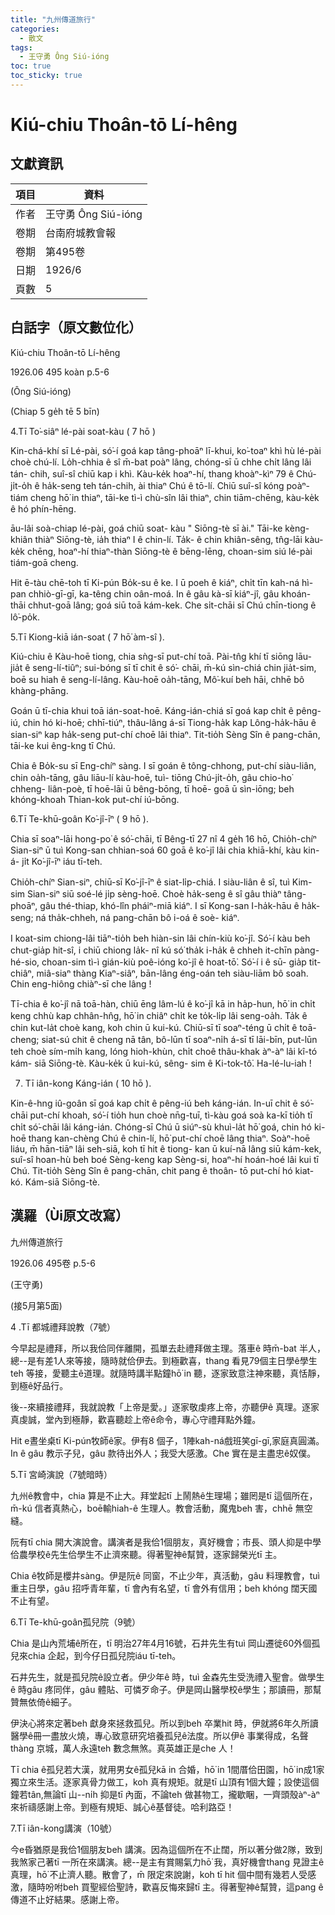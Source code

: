 ```yaml
---
title: "九州傳道旅行"
categories:
  - 散文
tags:
  - 王守勇 Ông Siú-ióng
toc: true
toc_sticky: true
---
```


# Kiú-chiu Thoân-tō Lí-hêng

## 文獻資訊

| 項目 | 資料 |
|---|---|
| 作者 | 王守勇 Ông Siú-ióng |
| 卷期 | 台南府城教會報 |
| 卷期 | 第495卷 |
| 日期 | 1926/6 |
| 頁數 | 5 |

## 白話字（原文數位化）

Kiú-chiu Thoân-tō Lí-hêng

1926.06 495 koàn p.5-6

(Ông Siú-ióng)

(Chiap 5 ge̍h tē 5 bīn)

4.Tī To͘-siâⁿ lé-pài soat-kàu ( 7 hō )

Kin-chá-khí sī Lé-pài, só͘-í goá kap tâng-phoāⁿ lī-khui, ko͘-toaⁿ khì hù lé-pài choè chú-lí. Lo̍h-chhia ê sî m̄-bat poàⁿ lâng, chóng-sī ū chhe chi̍t lâng lâi tán- chih, suî-sî chiū kap i khì. Kàu-ke̍k hoaⁿ-hí, thang khoàⁿ-kìⁿ 79 ê Chú-ji̍t-o̍h ê ha̍k-seng teh tán-chih, ài thiaⁿ Chú ê tō-lí. Chiū suî-sî kóng poàⁿ-tiám cheng hō͘ in thiaⁿ, tāi-ke tì-ì chù-sîn lâi thiaⁿ, chin tiām-chēng, kàu-ke̍k ê hó phín-hēng.

āu-lâi soà-chiap lé-pài, goá chiū soat- kàu " Siōng-tè sī ài." Tāi-ke kèng-khiân thiàⁿ Siōng-tè, ia̍h thiaⁿ I ê chin-lí. Ta̍k- ê chin khiân-sêng, tn̂g-lāi kàu-ke̍k chēng, hoaⁿ-hí thiaⁿ-thàn Siōng-tè ê bēng-lēng, choan-sim siú lé-pài tiám-goā cheng.

Hit ē-tàu chē-toh tī Ki-pún Bo̍k-su ê ke. I ū poeh ê kiáⁿ, chi̍t tīn kah-ná hì- pan chhiò-gī-gī, ka-têng chin oân-moá. In ê gâu kà-sī kiáⁿ-jî, gâu khoán-thāi chhut-goā lâng; goá siū toā kám-kek. Che si̍t-chāi sī Chú chīn-tiong ê lô͘-po̍k.

5.Tī Kiong-kiā ián-soat ( 7 hō͘ àm-sî ).

Kiú-chiu ê Kàu-hoē tiong, chia sǹg-sī put-chí toā. Pài-tn̂g khí tī siōng lāu- jia̍t ê seng-lí-tiûⁿ; sui-bóng sī tī chit ê só͘- chāi, m̄-kú sìn-chiá chin jia̍t-sim, boē su hiah ê seng-lí-lâng. Kàu-hoē oa̍h-tāng, Mô͘-kuí beh hāi, chhē bô khàng-phāng.

Goán ū tī-chia khui toā ián-soat-hoē. Káng-ián-chiá sī goá kap chi̍t ê pêng-iú, chin hó ki-hoē; chhī-tiúⁿ, thâu-lâng á-sī Tiong-ha̍k kap Lông-ha̍k-hāu ê sian-siⁿ kap ha̍k-seng put-chí choē lâi thiaⁿ. Tit-tio̍h Sèng Sîn ê pang-chān, tāi-ke kui êng-kng tī Chú.

Chia ê Bo̍k-su sī Eng-chíⁿ sàng. I sī goán ê tông-chhong, put-chí siàu-liân, chin oa̍h-tāng, gâu liāu-lí kàu-hoē, tuì- tiōng Chú-ji̍t-o̍h, gâu chio-ho͘ chheng- liân-poè, tī hoē-lāi ū bêng-bōng, tī hoē- goā ū sìn-iōng; beh khóng-khoah Thian-kok put-chí iú-bōng.

6.Tī Te-khū-goân Ko͘-jî-īⁿ ( 9 hō ).

Chia sī soaⁿ-lāi hong-po͘ ê só͘-chāi, tī Bêng-tī 27 nî 4 ge̍h 16 hō, Chio̍h-chíⁿ Sian-siⁿ ū tuì Kong-san chhian-soá 60 goā ê ko͘-jî lâi chia khiā-khí, kàu kin-á- ji̍t Ko͘-jî-īⁿ iáu tī-teh.

Chio̍h-chíⁿ Sian-siⁿ, chiū-sī Ko͘-jî-īⁿ ê siat-li̍p-chiá. I siàu-liân ê sî, tuì Kim- sim Sian-siⁿ siū soé-lé ji̍p sèng-hoē. Choè ha̍k-seng ê sî gâu thiàⁿ tâng-phoāⁿ, gâu thé-thiap, khó-lîn pháiⁿ-miā kiáⁿ. I sī Kong-san I-ha̍k-hāu ê ha̍k-seng; ná tha̍k-chheh, ná pang-chān bô i-oá ê soè- kiáⁿ.

I koat-sim chiong-lâi tiāⁿ-tio̍h beh hiàn-sin lâi chín-kiù ko͘-jî. Só͘-í kàu beh chut-gia̍p hit-sî, i chiū chiong la̍k- nî kú só͘ tha̍k i-ha̍k ê chheh it-chīn pàng-hé-sio, choan-sim tì-ì gián-kiù poê-ióng ko͘-jî ê hoat-tō͘. Só͘-í i ê sū- gia̍p tit-chiâⁿ, miâ-siaⁿ thàng Kiaⁿ-siâⁿ, bān-lâng éng-oán teh siàu-liām bô soah. Chin eng-hiông chiàⁿ-sī che lâng !

Tī-chia ê ko͘-jî nā toā-hàn, chiū ēng lâm-lú ê ko͘-jî kā in ha̍p-hun, hō͘ in chi̍t keng chhù kap chhân-hn̂g, hō͘ in chiâⁿ chi̍t ke to̍k-li̍p lâi seng-oa̍h. Ta̍k ê chin kut-la̍t choè kang, koh chin ū kui-kú. Chiū-sī tī soaⁿ-téng ū chi̍t ê toā-cheng; siat-sú chit ê cheng nā tân, bô-lūn tī soaⁿ-ni̍h á-sī tī lāi-bīn, put-lūn teh choè sím-mi̍h kang, lóng hioh-khùn, chi̍t choê thâu-khak àⁿ-àⁿ lâi kî-tó kám- siā Siōng-tè. Kàu-ke̍k ū kui-kú, sêng- sim ê Ki-tok-tô͘. Ha-lé-lu-iah !

7. Tī iân-kong Káng-ián ( 10 hō ).

Kin-ê-hng iû-goân sī goá kap chi̍t ê pêng-iú beh káng-ián. In-uī chit ê só͘- chāi put-chí khoah, só͘-í tio̍h hun choè nn̄g-tuī, tì-kàu goá soà ka-kī tio̍h tī chi̍t só͘-chāi lâi káng-ián. Chóng-sī Chú ū siúⁿ-sù khuì-la̍t hō͘ goá, chin hó ki- hoē thang kan-chèng Chú ê chin-lí, hō͘ put-chí choē lâng thiaⁿ. Soàⁿ-hoē liáu, m̄ hān-tiāⁿ lâi seh-siā, koh tī hit ê tiong- kan ū kuí-nā lâng siū kám-kek, suî-sî hoan-hù beh boé Sèng-keng kap Sèng-si, hoaⁿ-hí hoán-hoé lâi kui tī Chú. Tit-tio̍h Sèng Sîn ê pang-chān, chit pang ê thoân- tō put-chí hó kiat-kó. Kám-siā Siōng-tè.

## 漢羅（Ùi原文改寫）

九州傳道旅行

1926.06 495卷 p.5-6

(王守勇)

(接5月第5面)

4 .Tī 都城禮拜說教（7號）

今早起是禮拜，所以我佮同伴離開，孤單去赴禮拜做主理。落車ê 時m̄-bat 半人，總--是有差1人來等接，隨時就佮伊去。到極歡喜，thang 看見79個主日學ê學生teh 等接，愛聽主ê道理。就隨時講半點鐘hō͘ in 聽，逐家致意注神來聽，真恬靜，到極ê好品行。

後--來續接禮拜，我就說教「上帝是愛。」逐家敬虔疼上帝，亦聽伊ê 真理。逐家真虔誠，堂內到極靜，歡喜聽趁上帝ê命令，專心守禮拜點外鐘。

Hit e晝坐桌tī Ki-pún牧師ê家。伊有8 個子，1陣kah-ná戲班笑gī-gī,家庭真圓滿。In ê gâu 教示子兒，gâu 款待出外人；我受大感激。Che 實在是主盡忠ê奴僕。

5.Tī 宮崎演說（7號暗時）

九州ê教會中，chia 算是不止大。拜堂起tī 上鬧熱ê生理場；雖罔是tī 這個所在，m̄-kú 信者真熱心，boē輸hiah-ê 生理人。教會活動，魔鬼beh 害，chhē 無空縫。

阮有tī chia 開大演說會。講演者是我佮1個朋友，真好機會；市長、頭人抑是中學佮農學校ê先生佮學生不止濟來聽。得著聖神ê幫贊，逐家歸榮光tī 主。

Chia ê牧師是櫻井sàng。伊是阮ê 同窗，不止少年，真活動，gâu 料理教會，tuì 重主日學，gâu 招呼青年輩，tī 會內有名望，tī 會外有信用；beh khóng 闊天國不止有望。

6.Tī Te-khū-goân孤兒院（9號）

Chia 是山內荒埔ê所在，tī 明治27年4月16號，石井先生有tuì 岡山遷徙60外個孤兒來chia 企起，到今仔日孤兒院iáu tī-teh。

石井先生，就是孤兒院ê設立者。伊少年ê 時，tuì 金森先生受洗禮入聖會。做學生ê 時gâu 疼同伴，gâu 體貼、可憐歹命子。伊是岡山醫學校ê學生；那讀冊，那幫贊無依倚ê細子。

伊決心將來定著beh 獻身來拯救孤兒。所以到beh 卒業hit 時，伊就將6年久所讀醫學ê冊一盡放火燒，專心致意研究培養孤兒ê法度。所以伊ê 事業得成，名聲thàng 京城，萬人永遠teh 數念無煞。真英雄正是che 人！

Tī chia ê孤兒若大漢，就用男女ê孤兒kā in 合婚，hō͘ in 1間厝佮田園，hō͘ in成1家獨立來生活。逐家真骨力做工，koh 真有規矩。就是tī 山頂有1個大鐘；設使這個鐘若tân,無論tī 山--ni̍h 抑是tī 內面，不論teh 做甚物工，攏歇睏，一齊頭殼àⁿ-àⁿ來祈禱感謝上帝。到極有規矩、誠心ê基督徒。哈利路亞！

7.Tī iân-kong講演（10號）

今e昏猶原是我佮1個朋友beh 講演。因為這個所在不止闊，所以著分做2隊，致到我煞家己著tī 一所在來講演。總--是主有賞賜氣力hō͘ 我，真好機會thang 見證主ê真理，hō͘ 不止濟人聽。散會了，m̄ 限定來說謝，koh tī hit 個中間有幾若人受感激，隨時吩咐beh 買聖經佮聖詩，歡喜反悔來歸tī 主。得著聖神ê幫贊，這pang ê傳道不止好結果。感謝上帝。
